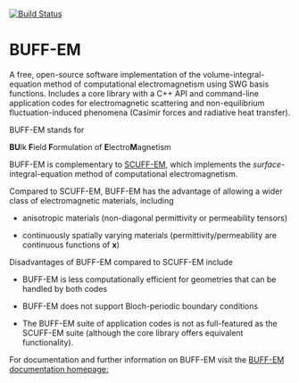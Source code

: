 [![Build Status](https://travis-ci.org/HomerReid/buff-em.svg?branch=master)](https://travis-ci.org/HomerReid/scuff-em)

BUFF-EM
========

A free, open-source software implementation of the 
volume-integral-equation method of computational electromagnetism
using SWG basis functions.
Includes a core library with a C++ API and command-line application codes
for 
electromagnetic scattering and non-equilibrium fluctuation-induced 
phenomena (Casimir forces and radiative heat transfer).

BUFF-EM stands for

 **BU**lk **F**ield **F**ormulation of **E**lectro**M**agnetism

BUFF-EM is complementary to
[SCUFF-EM](http://homerreid.github.io/scuff-em-documentation),
which implements the
*surface*-integral-equation method of computational electromagnetism.

Compared to SCUFF-EM, BUFF-EM has the advantage of allowing
a wider class of electromagnetic materials, including

+ anisotropic materials (non-diagonal permittivity or permeability tensors)

+ continuously spatially varying materials (permittivity/permeability are continuous functions of **x**)

Disadvantages of BUFF-EM compared to SCUFF-EM include

+ BUFF-EM is less computationally efficient for geometries that can be handled by both codes

+ BUFF-EM does not support Bloch-periodic boundary conditions

+ The BUFF-EM suite of application codes is not as full-featured as
  the SCUFF-EM suite (although the core library offers equivalent functionality).

For documentation and further information on BUFF-EM visit the 
[BUFF-EM documentation homepage:](http://homerreid.github.io/buff-em-documentation)
